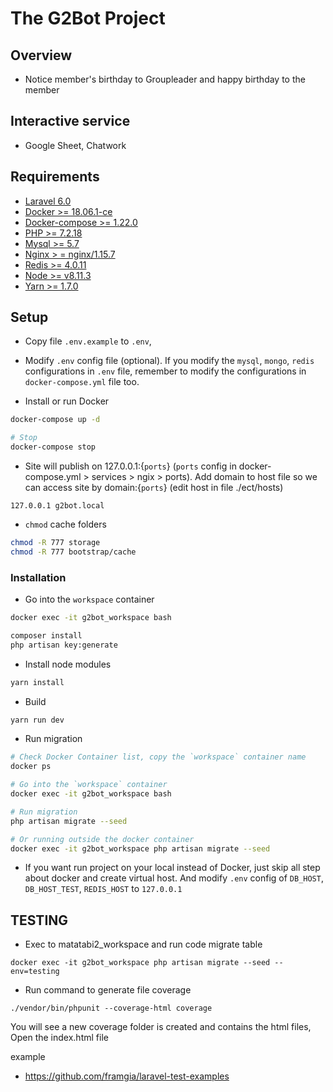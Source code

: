 # The  G2Bot Project

## Overview
- Notice member's birthday to Groupleader and happy birthday to the member

## Interactive service
- Google Sheet, Chatwork

## Requirements

- [Laravel 6.0](https://laravel.com/docs/6.0#server-requirements)
- [Docker >= 18.06.1-ce](https://docs.docker.com/install)
- [Docker-compose >= 1.22.0](https://docs.docker.com/compose/install)
- [PHP >= 7.2.18](https://www.php.net/downloads.php)
- [Mysql >= 5.7](https://dev.mysql.com/downloads/installer/)
- [Nginx > = nginx/1.15.7](https://www.nginx.com/resources/wiki/start/topic/tutorials/install/)
- [Redis >= 4.0.11](https://redis.io/topics/quickstart)
- [Node >= v8.11.3](https://nodejs.org/en/download/)
- [Yarn >= 1.7.0](https://yarnpkg.com/en/docs/install#debian-stable)

## Setup

- Copy file `.env.example` to `.env`,
- Modify `.env` config file (optional). If you modify the `mysql`, `mongo`, `redis` configurations in `.env` file, remember to modify the configurations in `docker-compose.yml` file too.

- Install or run Docker

```BASH
docker-compose up -d

# Stop
docker-compose stop
```

- Site will publish on 127.0.0.1:{`ports`} (`ports` config in docker-compose.yml > services > ngix > ports). Add domain to host file so we can access site by domain:{`ports`} (edit host in file ./ect/hosts)

```
127.0.0.1 g2bot.local
```

- `chmod` cache folders
```BASH
chmod -R 777 storage
chmod -R 777 bootstrap/cache
```

### Installation

- Go into the `workspace` container

```BASH
docker exec -it g2bot_workspace bash
```

```BASH
composer install
php artisan key:generate
```

- Install node modules
```BASH
yarn install
```

- Build

```BASH
yarn run dev
```

- Run migration

```BASH
# Check Docker Container list, copy the `workspace` container name
docker ps

# Go into the `workspace` container
docker exec -it g2bot_workspace bash

# Run migration
php artisan migrate --seed

# Or running outside the docker container
docker exec -it g2bot_workspace php artisan migrate --seed
```

- If you want run project on your local instead of Docker, just skip all step about docker and create virtual host. And modify `.env` config of `DB_HOST`, `DB_HOST_TEST`, `REDIS_HOST` to `127.0.0.1`

## TESTING

- Exec to matatabi2_workspace and run code migrate table

```
docker exec -it g2bot_workspace php artisan migrate --seed --env=testing

```
- Run command to generate file coverage

```
./vendor/bin/phpunit --coverage-html coverage

```

You will see a new coverage folder is created and contains the html files, Open the index.html file

example
+ https://github.com/framgia/laravel-test-examples